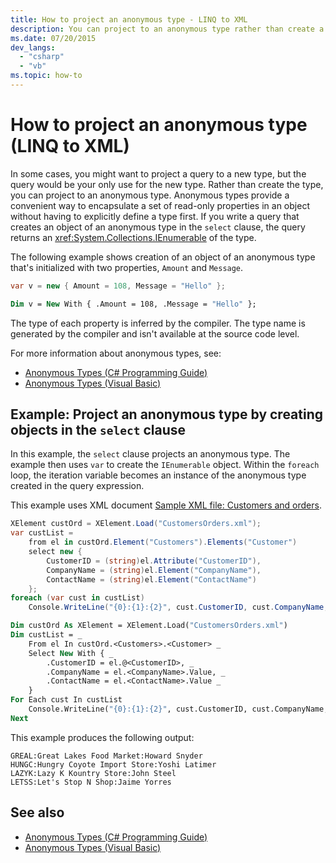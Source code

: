 ```yaml
---
title: How to project an anonymous type - LINQ to XML
description: You can project to an anonymous type rather than create a type just for use in the projection. This article provides an example for C# and Visual Basic.
ms.date: 07/20/2015
dev_langs:
  - "csharp"
  - "vb"
ms.topic: how-to
---
```

# How to project an anonymous type (LINQ to XML)

In some cases, you might want to project a query to a new type, but the query would be your only use for the new type. Rather than create the type, you can project to an anonymous type. Anonymous types provide a convenient way to encapsulate a set of read-only properties in an object without having to explicitly define a type first. If you write a query that creates an object of an anonymous type in the `select` clause, the query returns an <xref:System.Collections.IEnumerable> of the type.

The following example shows creation of an object of an anonymous type that's initialized with two properties, `Amount` and `Message`.

```csharp
var v = new { Amount = 108, Message = "Hello" };
```

```vb
Dim v = New With { .Amount = 108, .Message = "Hello" };
```

The type of each property is inferred by the compiler. The type name is generated by the compiler and isn't available at the source code level.

For more information about anonymous types, see:

- [Anonymous Types (C# Programming Guide)](../../csharp/programming-guide/classes-and-structs/anonymous-types.md)
- [Anonymous Types (Visual Basic)](../../visual-basic/programming-guide/language-features/objects-and-classes/anonymous-types.md)

## Example: Project an anonymous type by creating objects in the `select` clause

In this example, the `select` clause projects an anonymous type. The example then uses `var` to create the `IEnumerable` object. Within the `foreach` loop, the iteration variable becomes an instance of the anonymous type created in the query expression.

This example uses XML document [Sample XML file: Customers and orders](sample-xml-file-customers-orders.md).

```csharp
XElement custOrd = XElement.Load("CustomersOrders.xml");
var custList =
    from el in custOrd.Element("Customers").Elements("Customer")
    select new {
        CustomerID = (string)el.Attribute("CustomerID"),
        CompanyName = (string)el.Element("CompanyName"),
        ContactName = (string)el.Element("ContactName")
    };
foreach (var cust in custList)
    Console.WriteLine("{0}:{1}:{2}", cust.CustomerID, cust.CompanyName, cust.ContactName);
```

```vb
Dim custOrd As XElement = XElement.Load("CustomersOrders.xml")
Dim custList = _
    From el In custOrd.<Customers>.<Customer> _
    Select New With { _
        .CustomerID = el.@<CustomerID>, _
        .CompanyName = el.<CompanyName>.Value, _
        .ContactName = el.<ContactName>.Value _
    }
For Each cust In custList
    Console.WriteLine("{0}:{1}:{2}", cust.CustomerID, cust.CompanyName, cust.ContactName)
Next
```

This example produces the following output:

```output
GREAL:Great Lakes Food Market:Howard Snyder
HUNGC:Hungry Coyote Import Store:Yoshi Latimer
LAZYK:Lazy K Kountry Store:John Steel
LETSS:Let's Stop N Shop:Jaime Yorres
```

## See also

- [Anonymous Types (C# Programming Guide)](../../csharp/programming-guide/classes-and-structs/anonymous-types.md)
- [Anonymous Types (Visual Basic)](../../visual-basic/programming-guide/language-features/objects-and-classes/anonymous-types.md)
